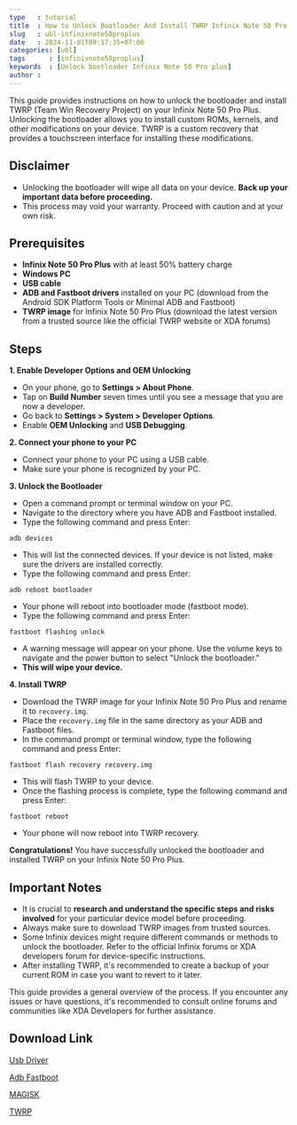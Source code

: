 ```yaml
---
type   : tutorial
title  : How to Unlock Bootloader And Install TWRP Infinix Note 50 Pro Plus
slug   : ubl-infinixnote50proplus
date   : 2024-11-01T09:17:35+07:00
categories: [ubl]
tags      : [infinixnote50proplus]
keywords  : [Unlock bootloader Infinix Note 50 Pro plus]
author :
---
```



This guide provides instructions on how to unlock the bootloader and install TWRP (Team Win Recovery Project) on your Infinix Note 50 Pro Plus. Unlocking the bootloader allows you to install custom ROMs, kernels, and other modifications on your device. TWRP is a custom recovery that provides a touchscreen interface for installing these modifications.

## Disclaimer

* Unlocking the bootloader will wipe all data on your device. **Back up your important data before proceeding.**
* This process may void your warranty. Proceed with caution and at your own risk.

## Prerequisites

* **Infinix Note 50 Pro Plus** with at least 50% battery charge
* **Windows PC**
* **USB cable**
* **ADB and Fastboot drivers** installed on your PC (download from the Android SDK Platform Tools or Minimal ADB and Fastboot)
* **TWRP image** for Infinix Note 50 Pro Plus (download the latest version from a trusted source like the official TWRP website or XDA forums)

## Steps

**1. Enable Developer Options and OEM Unlocking**

* On your phone, go to **Settings > About Phone**.
* Tap on **Build Number** seven times until you see a message that you are now a developer.
* Go back to **Settings > System > Developer Options**.
* Enable **OEM Unlocking** and **USB Debugging**.

**2. Connect your phone to your PC**

* Connect your phone to your PC using a USB cable.
* Make sure your phone is recognized by your PC.

**3. Unlock the Bootloader**

* Open a command prompt or terminal window on your PC.
* Navigate to the directory where you have ADB and Fastboot installed.
* Type the following command and press Enter:

```
adb devices
```

* This will list the connected devices. If your device is not listed, make sure the drivers are installed correctly.
* Type the following command and press Enter:

```
adb reboot bootloader
```

* Your phone will reboot into bootloader mode (fastboot mode).
* Type the following command and press Enter:

```
fastboot flashing unlock
```

* A warning message will appear on your phone. Use the volume keys to navigate and the power button to select "Unlock the bootloader."
* **This will wipe your device.**

**4. Install TWRP**

* Download the TWRP image for your Infinix Note 50 Pro Plus and rename it to `recovery.img`.
* Place the `recovery.img` file in the same directory as your ADB and Fastboot files.
* In the command prompt or terminal window, type the following command and press Enter:

```
fastboot flash recovery recovery.img
```

* This will flash TWRP to your device.
* Once the flashing process is complete, type the following command and press Enter:

```
fastboot reboot
```

* Your phone will now reboot into TWRP recovery.

**Congratulations!** You have successfully unlocked the bootloader and installed TWRP on your Infinix Note 50 Pro Plus.

## Important Notes

* It is crucial to **research and understand the specific steps and risks involved** for your particular device model before proceeding.
* Always make sure to download TWRP images from trusted sources.
* Some Infinix devices might require different commands or methods to unlock the bootloader. Refer to the official Infinix forums or XDA developers forum for device-specific instructions.
* After installing TWRP, it's recommended to create a backup of your current ROM in case you want to revert to it later.

This guide provides a general overview of the process. If you encounter any issues or have questions, it's recommended to consult online forums and communities like XDA Developers for further assistance.


## Download Link

[Usb Driver](https://sourceforge.net/projects/wahyu6070-project-android/files/Tools/surya/PdaNetA4199.zip/download)

[Adb Fastboot](https://androidsmart.github.io/etc/202403/adb-fastboot/)

[MAGISK](https://github.com/topjohnwu/Magisk/releases/latest)

[TWRP](https://androidroot.net/cusrom/202411/twrp-infinixnote50proplus/)
